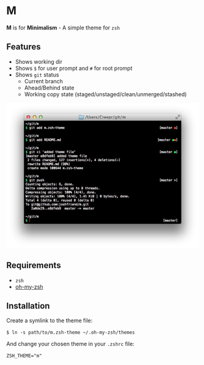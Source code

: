 # M

**M** is for **Minimalism** - A simple theme for `zsh`

## Features

* Shows working dir
* Shows `$` for user prompt and `#` for root prompt
* Shows `git` status
    - Current branch
    - Ahead/Behind state
    - Working copy state (staged/unstaged/clean/unmerged/stashed)

![screenshot](screenshot.jpg)

## Requirements

* `zsh`
* [oh-my-zsh](https://github.com/robbyrussell/oh-my-zsh)

## Installation

Create a symlink to the theme file:

    $ ln -s path/to/m.zsh-theme ~/.oh-my-zsh/themes

And change your chosen theme in your `.zshrc` file:

    ZSH_THEME="m"
